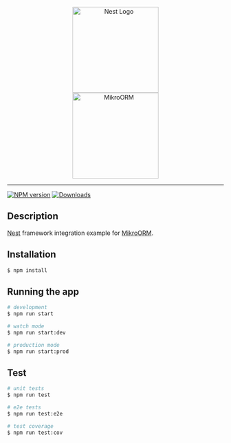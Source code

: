 <p align="center" style="vertical-align:middle">
  <a href="http://nestjs.com/" target="blank"><img src="https://nestjs.com/img/logo_text.svg" width="200" alt="Nest Logo" /></a><br /><img src="https://raw.githubusercontent.com/mikro-orm/mikro-orm/master/docs/static/img/logo-readme.svg?sanitize=true" width="200" alt="MikroORM">
</p>
<hr/>

[![NPM version][npm-image]][npm-url]
[![Downloads][downloads-image]][downloads-url]

## Description

[Nest](https://github.com/nestjs/nest) framework integration example for [MikroORM](https://github.com/mikro-orm/mikro-orm).

## Installation

```bash
$ npm install
```

## Running the app

```bash
# development
$ npm run start

# watch mode
$ npm run start:dev

# production mode
$ npm run start:prod
```

## Test

```bash
# unit tests
$ npm run test

# e2e tests
$ npm run test:e2e

# test coverage
$ npm run test:cov
```

[npm-image]: https://img.shields.io/npm/v/nestjs-mikro-orm.svg?style=flat-square
[npm-url]: https://npmjs.org/package/nestjs-mikro-orm
[downloads-image]: https://img.shields.io/npm/dm/nestjs-mikro-orm.svg?style=flat-square
[downloads-url]: https://npmjs.org/package/nestjs-mikro-orm